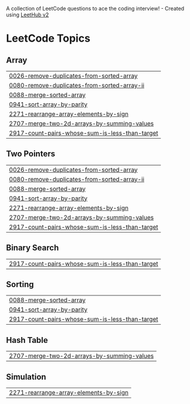 A collection of LeetCode questions to ace the coding interview! - Created using [LeetHub v2](https://github.com/arunbhardwaj/LeetHub-2.0)
<!---LeetCode Topics Start-->
# LeetCode Topics
## Array
|  |
| ------- |
| [0026-remove-duplicates-from-sorted-array](https://github.com/akshitdsa/DSA/tree/master/0026-remove-duplicates-from-sorted-array) |
| [0080-remove-duplicates-from-sorted-array-ii](https://github.com/akshitdsa/DSA/tree/master/0080-remove-duplicates-from-sorted-array-ii) |
| [0088-merge-sorted-array](https://github.com/akshitdsa/DSA/tree/master/0088-merge-sorted-array) |
| [0941-sort-array-by-parity](https://github.com/akshitdsa/DSA/tree/master/0941-sort-array-by-parity) |
| [2271-rearrange-array-elements-by-sign](https://github.com/akshitdsa/DSA/tree/master/2271-rearrange-array-elements-by-sign) |
| [2707-merge-two-2d-arrays-by-summing-values](https://github.com/akshitdsa/DSA/tree/master/2707-merge-two-2d-arrays-by-summing-values) |
| [2917-count-pairs-whose-sum-is-less-than-target](https://github.com/akshitdsa/DSA/tree/master/2917-count-pairs-whose-sum-is-less-than-target) |
## Two Pointers
|  |
| ------- |
| [0026-remove-duplicates-from-sorted-array](https://github.com/akshitdsa/DSA/tree/master/0026-remove-duplicates-from-sorted-array) |
| [0080-remove-duplicates-from-sorted-array-ii](https://github.com/akshitdsa/DSA/tree/master/0080-remove-duplicates-from-sorted-array-ii) |
| [0088-merge-sorted-array](https://github.com/akshitdsa/DSA/tree/master/0088-merge-sorted-array) |
| [0941-sort-array-by-parity](https://github.com/akshitdsa/DSA/tree/master/0941-sort-array-by-parity) |
| [2271-rearrange-array-elements-by-sign](https://github.com/akshitdsa/DSA/tree/master/2271-rearrange-array-elements-by-sign) |
| [2707-merge-two-2d-arrays-by-summing-values](https://github.com/akshitdsa/DSA/tree/master/2707-merge-two-2d-arrays-by-summing-values) |
| [2917-count-pairs-whose-sum-is-less-than-target](https://github.com/akshitdsa/DSA/tree/master/2917-count-pairs-whose-sum-is-less-than-target) |
## Binary Search
|  |
| ------- |
| [2917-count-pairs-whose-sum-is-less-than-target](https://github.com/akshitdsa/DSA/tree/master/2917-count-pairs-whose-sum-is-less-than-target) |
## Sorting
|  |
| ------- |
| [0088-merge-sorted-array](https://github.com/akshitdsa/DSA/tree/master/0088-merge-sorted-array) |
| [0941-sort-array-by-parity](https://github.com/akshitdsa/DSA/tree/master/0941-sort-array-by-parity) |
| [2917-count-pairs-whose-sum-is-less-than-target](https://github.com/akshitdsa/DSA/tree/master/2917-count-pairs-whose-sum-is-less-than-target) |
## Hash Table
|  |
| ------- |
| [2707-merge-two-2d-arrays-by-summing-values](https://github.com/akshitdsa/DSA/tree/master/2707-merge-two-2d-arrays-by-summing-values) |
## Simulation
|  |
| ------- |
| [2271-rearrange-array-elements-by-sign](https://github.com/akshitdsa/DSA/tree/master/2271-rearrange-array-elements-by-sign) |
<!---LeetCode Topics End-->